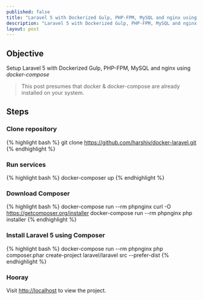 ```yaml
---
published: false
title: "Laravel 5 with Dockerized Gulp, PHP-FPM, MySQL and nginx using docker-compose"
description: "Laravel 5 with Dockerized Gulp, PHP-FPM, MySQL and nginx using docker-compose"
layout: post
---
```


## Objective

Setup Laravel 5 with Dockerized Gulp, PHP-FPM, MySQL and nginx using *docker-compose*

> This post presumes that docker & docker-compose are already installed on your system.

## Steps

### Clone repository

{% highlight bash %}
git clone https://github.com/harshjv/docker-laravel.git
{% endhighlight %}

### Run services

{% highlight bash %}
docker-composer up
{% endhighlight %}

### Download Composer

{% highlight bash %}
docker-compose run --rm phpnginx curl -O https://getcomposer.org/installer
docker-compose run --rm phpnginx php installer
{% endhighlight %}

### Install Laravel 5 using Composer

{% highlight bash %} 
docker-compose run --rm phpnginx php composer.phar create-project laravel/laravel src --prefer-dist
{% endhighlight %}

### Hooray

Visit [http://localhost](http://localhost "http://localhost") to view the project.
